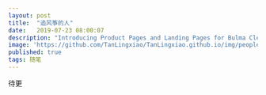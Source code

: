 ```yaml
---
layout: post
title:  "追风筝的人"
date:   2019-07-23 08:00:07
description: "Introducing Product Pages and Landing Pages for Bulma Clean Theme"
image: 'https://github.com/TanLingxiao/TanLingxiao.github.io/img/people.jpg'
published: true
tags: 随笔
---
```


待更

